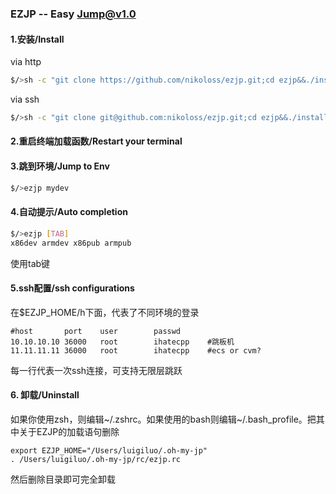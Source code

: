 ### EZJP -- Easy Jump@v1.0


#### 1.安装/Install
via http
```bash
$/>sh -c "git clone https://github.com/nikoloss/ezjp.git;cd ezjp&&./install.sh"
```
via ssh
```bash
$/>sh -c "git clone git@github.com:nikoloss/ezjp.git;cd ezjp&&./install.sh"
```

#### 2.重启终端加载函数/Restart your terminal
#### 3.跳到环境/Jump to Env
```bash
$/>ezjp mydev
```
#### 4.自动提示/Auto completion
```bash
$/>ezjp [TAB]
x86dev armdev x86pub armpub
```
使用tab键

#### 5.ssh配置/ssh configurations
在$EZJP_HOME/h下面，代表了不同环境的登录
```
#host		port	user		passwd
10.10.10.10	36000	root		ihatecpp    #跳板机
11.11.11.11	36000	root		ihatecpp    #ecs or cvm?
```
每一行代表一次ssh连接，可支持无限层跳跃


#### 6. 卸载/Uninstall
如果你使用zsh，则编辑~/.zshrc。如果使用的bash则编辑~/.bash_profile。把其中关于EZJP的加载语句删除
```
export EZJP_HOME="/Users/luigiluo/.oh-my-jp"
. /Users/luigiluo/.oh-my-jp/rc/ezjp.rc
```
然后删除目录即可完全卸载